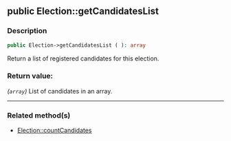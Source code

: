 ## public Election::getCandidatesList

### Description    

```php
public Election->getCandidatesList ( ): array
```

Return a list of registered candidates for this election.
    

### Return value:   

*(```array```)* List of candidates in an array.


---------------------------------------

### Related method(s)      

* [Election::countCandidates](/Docs/MethodsReferences/Election%20Class/public%20Election--countCandidates.md)    
